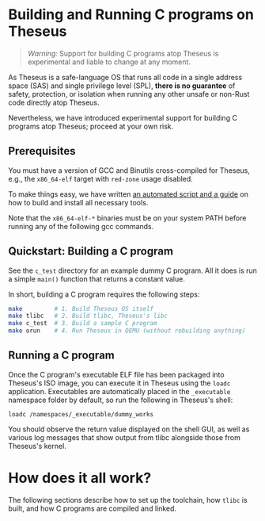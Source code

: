 # Building and Running C programs on Theseus

> *Warning:* Support for building C programs atop Theseus is experimental and liable to change at any moment.

As Theseus is a safe-language OS that runs all code in a single address space (SAS) and single privilege level (SPL),
**there is no guarantee** of safety, protection, or isolation when running any other unsafe or non-Rust code directly atop Theseus. 

Nevertheless, we have introduced experimental support for building C programs atop Theseus; proceed at your own risk. 

## Prerequisites
You must have a version of GCC and Binutils cross-compiled for Theseus, e.g., the `x86_64-elf` target with `red-zone` usage disabled. 

To make things easy, we have written [an automated script and a guide](cross_compiler.md) on how to build and install all necessary tools.

Note that the `x86_64-elf-*` binaries must be on your system PATH before running any of the following gcc commands. 

## Quickstart: Building a C program
See the `c_test` directory for an example dummy C program. All it does is run a simple `main()` function that returns a constant value. 

In short, building a C program requires the following steps:
```sh 
make         # 1. Build Theseus OS itself
make tlibc   # 2. Build tlibc, Theseus's libc
make c_test  # 3. Build a sample C program
make orun    # 4. Run Theseus in QEMU (without rebuilding anything)
```

## Running a C program
Once the C program's executable ELF file has been packaged into Theseus's ISO image, you can execute it in Theseus using the `loadc` application. Executables are automatically placed in the `_executable` namespace folder by default, so run the following in Theseus's shell:
```
loadc /namespaces/_executable/dummy_works
```
You should observe the return value displayed on the shell GUI, as well as various log messages that show output from tlibc alongside those from Theseus's kernel. 


# How does it all work?

The following sections describe how to set up the toolchain, how `tlibc` is built, and how C programs are compiled and linked.
